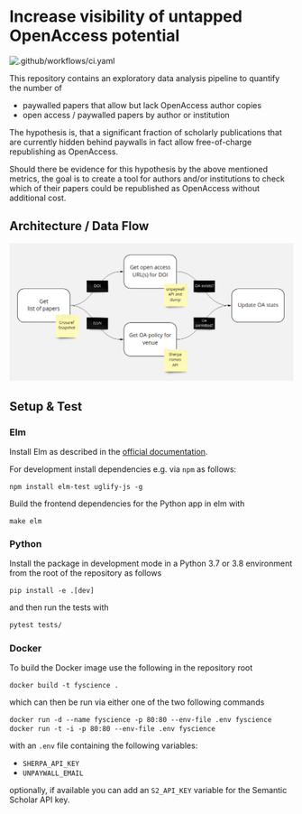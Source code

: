 # Increase visibility of untapped OpenAccess potential

![.github/workflows/ci.yaml](https://github.com/freeyourscience/freeyourscience/workflows/.github/workflows/ci.yaml/badge.svg)

This repository contains an exploratory data analysis pipeline to quantify the number of

- paywalled papers that allow but lack OpenAccess author copies
- open access / paywalled papers by author or institution

The hypothesis is, that a significant fraction of scholarly publications that are
currently hidden behind paywalls in fact allow free-of-charge republishing as
OpenAccess.

Should there be evidence for this hypothesis by the above mentioned metrics, the goal is
to create a tool for authors and/or institutions to check which of their papers could be
republished as OpenAccess without additional cost.

## Architecture / Data Flow

![img](./assets/data_flow.png)

## Setup & Test

### Elm

Install Elm as described in the
[official documentation](https://guide.elm-lang.org/install/elm.html).

For development install dependencies e.g. via `npm` as follows:

```
npm install elm-test uglify-js -g
```

Build the frontend dependencies for the Python app in elm with

```
make elm
```

### Python

Install the package in development mode in a Python 3.7 or 3.8 environment from the root
of the repository as follows

```
pip install -e .[dev]
```

and then run the tests with

```bash
pytest tests/
```

### Docker

To build the Docker image use the following in the repository root

```
docker build -t fyscience .
```

which can then be run via either one of the two following commands

```
docker run -d --name fyscience -p 80:80 --env-file .env fyscience
docker run -t -i -p 80:80 --env-file .env fyscience
```

with an `.env` file containing the following variables:

- `SHERPA_API_KEY`
- `UNPAYWALL_EMAIL`

optionally, if available you can add an `S2_API_KEY` variable for the Semantic Scholar
API key.
